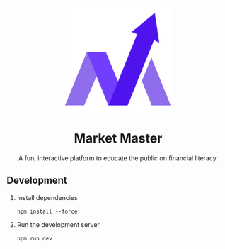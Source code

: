 <div align="center">
    <img src="./logo.png" alt="Market Master Logo" width="240" height="240">
    <h1>Market Master</h1>
    <p>A fun, interactive platform to educate the public on financial literacy.</p>
</div>

## Development

1. Install dependencies

    ```
    npm install --force
    ```

2. Run the development server

    ```
    npm run dev
    ```
